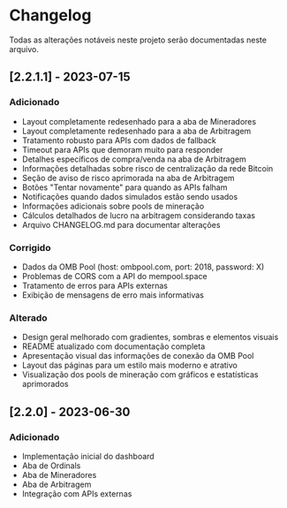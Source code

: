 # Changelog

Todas as alterações notáveis neste projeto serão documentadas neste arquivo.

## [2.2.1.1] - 2023-07-15

### Adicionado
- Layout completamente redesenhado para a aba de Mineradores
- Layout completamente redesenhado para a aba de Arbitragem
- Tratamento robusto para APIs com dados de fallback
- Timeout para APIs que demoram muito para responder
- Detalhes específicos de compra/venda na aba de Arbitragem
- Informações detalhadas sobre risco de centralização da rede Bitcoin
- Seção de aviso de risco aprimorada na aba de Arbitragem
- Botões "Tentar novamente" para quando as APIs falham
- Notificações quando dados simulados estão sendo usados
- Informações adicionais sobre pools de mineração
- Cálculos detalhados de lucro na arbitragem considerando taxas
- Arquivo CHANGELOG.md para documentar alterações

### Corrigido
- Dados da OMB Pool (host: ombpool.com, port: 2018, password: X)
- Problemas de CORS com a API do mempool.space
- Tratamento de erros para APIs externas
- Exibição de mensagens de erro mais informativas

### Alterado
- Design geral melhorado com gradientes, sombras e elementos visuais
- README atualizado com documentação completa
- Apresentação visual das informações de conexão da OMB Pool
- Layout das páginas para um estilo mais moderno e atrativo
- Visualização dos pools de mineração com gráficos e estatísticas aprimorados

## [2.2.0] - 2023-06-30

### Adicionado
- Implementação inicial do dashboard
- Aba de Ordinals
- Aba de Mineradores
- Aba de Arbitragem
- Integração com APIs externas
